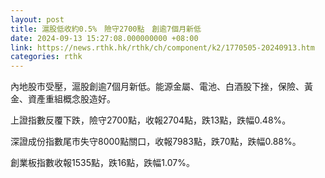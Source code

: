 ```yaml
---
layout: post
title: 滬股低收約0.5%　險守2700點　創逾7個月新低
date: 2024-09-13 15:27:08.000000000 +08:00
link: https://news.rthk.hk/rthk/ch/component/k2/1770505-20240913.htm
categories: rthk
---
```


內地股市受壓，滬股創逾7個月新低。能源金屬、電池、白酒股下挫，保險、黃金、資產重組概念股造好。

上證指數反覆下跌，險守2700點，收報2704點，跌13點，跌幅0.48%。

深證成份指數尾市失守8000點關口，收報7983點，跌70點，跌幅0.88%。

創業板指數收報1535點，跌16點，跌幅1.07%。
